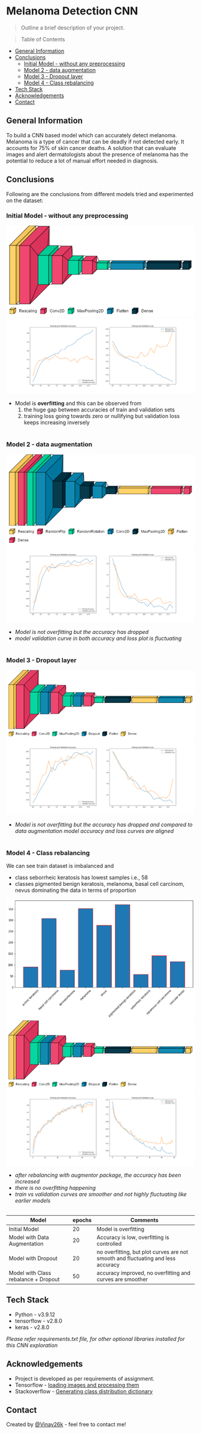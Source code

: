 # Melanoma Detection CNN

> Outline a brief description of your project.


> Table of Contents

- [General Information](#general-information)
- [Conclusions](#conclusions)
  - [Initial Model - without any preprocessing](#initial-model---without-any-preprocessing)
  - [Model 2 - data augmentation](#model-2---data-augmentation)
  - [Model 3 - Dropout layer](#model-3---dropout-layer)
  - [Model 4 - Class rebalancing](#model-4---class-rebalancing)
- [Tech Stack](#tech-stack)
- [Acknowledgements](#acknowledgements)
- [Contact](#contact)

<!-- You can include any other section that is pertinent to your problem -->

## General Information
To build a CNN based model which can accurately detect melanoma. Melanoma is a type of cancer that can be deadly if not detected early. It accounts for 75% of skin cancer deaths. A solution that can evaluate images and alert dermatologists about the presence of melanoma has the potential to reduce a lot of manual effort needed in diagnosis.

<!-- You don't have to answer all the questions - just the ones relevant to your project. -->

## Conclusions

Following are the conclusions from different models tried and experimented on the dataset:

### Initial Model - without any preprocessing

![Initial Model](./plots/initial_model_cnn.png)
![Accuracy & Loss](./plots/initial_model_cnn_accuracies.png)

 - Model is **overfitting** and this can be observed from
   1. the huge gap between accuracies of train and validation sets
   2. training loss going towards zero or nullifying but validation loss keeps increasing inversely
<br/><br/>

### Model 2 - data augmentation
  
![Model with Data augmentation layers](./plots/model_with_data_aug.png)
![Accuracy & Loss](./plots/model_with_data_aug_accuracies.png)

 - *Model is not overfitting but the accuracy has dropped*
 - *model validation curve in both accuracy and loss plot is fluctuating*
<br/><br/>

### Model 3 - Dropout layer

![Model with Drop out layer](./plots/model_with_dropout.png)
![Accuracy & Loss](./plots/model_with_dropout_accuracies.png)

- *Model is not overfitting but the accuracy has dropped and compared to data augmentation model accuracy and loss curves are aligned*
<br/><br/>

### Model 4 - Class rebalancing

We can see train dataset is imbalanced and 
- class seborrheic keratosis has lowest samples i.e., 58
- classes pigmented benign keratosis, melanoma, basal cell carcinom, nevus dominating the data in terms of proportion

![Class distribution](./plots/class_distrib_initial.png)
![Model with Drop out layer](./plots/model_with_class_rebalance.png)
![Accuracy & Loss](./plots/model_with_class_rebalance_accuracies.png)

- *after rebalancing with augmentor package, the accuracy has been increased*
- *there is no overfitting happening*
- *train vs validation curves are smoother and not highly fluctuating like earlier models*
<br/><br/>

| Model                                | epochs | Comments                                                                         |
| ------------------------------------ | ------ | -------------------------------------------------------------------------------- |
| Initial Model                        | 20     | Model is overfitting                                                             |
| Model with Data Augmentation         | 20     | Accuracy is low, overfitting is controlled                                       |
| Model with Dropout                   | 20     | no overfitting, but plot curves are not smooth and fluctuating and less accuracy |
| Model with Class rebalance + Dropout | 50     | accuracy improved, no overfitting and curves are smoother                        |


## Tech Stack
- Python - v3.9.12
- tensorflow - v2.8.0
- keras - v2.8.0

*Please refer requirements.txt file, for other optional libraries installed for this CNN exploration*

## Acknowledgements
- Project is developed as per requirements of assignment.
- Tensorflow - [loading images and processing them](https://www.tensorflow.org/tutorials/load_data/images)
- Stackoverflow - [Generating class distribution dictionary](https://stackoverflow.com/questions/60876805/how-to-show-the-class-distribution-in-dataset-object-in-tensorflow#answer-60877708)

## Contact
Created by [@Vinay26k](https://github.com/vinay26k) - feel free to contact me!
